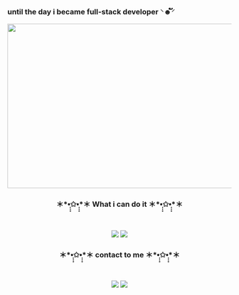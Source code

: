 ### until the day i became full-stack developer *⸌☻ັ⸍*

<!--
**hwangyeonghui/hwangyeonghui** is a ✨ _special_ ✨ repository because its `README.md` (this file) appears on your GitHub profile.

Here are some ideas to get you started:

- 🔭 I’m currently working on ...
- 🌱 I’m currently learning ...
- 👯 I’m looking to collaborate on ...
- 🤔 I’m looking for help with ...
- 💬 Ask me about ...
- 📫 How to reach me: ...
- 😄 Pronouns: ...
- ⚡ Fun fact: ...
-->
<img src="https://images.pexels.com/photos/1169754/pexels-photo-1169754.jpeg?cs=srgb&dl=pexels-philippe-donn-1169754.jpg&fm=jpg" width="1000" height="370">

<h3 align="center"><b>＊*•̩̩͙✩•̩̩͙*＊ What i can do it ＊*•̩̩͙✩•̩̩͙*＊</b></h3>
</br>
<p align="center">
<img src="https://img.shields.io/badge/Python-3766AB?style=flat-square&logo=Python&logoColor=white"/></a>
<img src="https://img.shields.io/badge/C-73b2b4?style=flat-square&logo=C&logoColor=white"/></a>


<h3 align="center"><b>＊*•̩̩͙✩•̩̩͙*＊ contact to me ＊*•̩̩͙✩•̩̩͙*＊</b></h3>
</br>
<p align="center">
<a href="mailto:nsun14363@gmail.com"><img src="https://img.shields.io/badge/Gmail-D0A9F5?style=flat-square&logo=Gmail&logoColor=white&link=mailto:nsun14363@gmail.com"/></a>
<a href="https://www.instagram.com/1yhh1"><img src="https://img.shields.io/badge/instagram-A9BCF5?style=flat-square&logo=GitHub Sponsors&logoColor=white&link=https://www.instagram.com/1yhh1"/></a>
